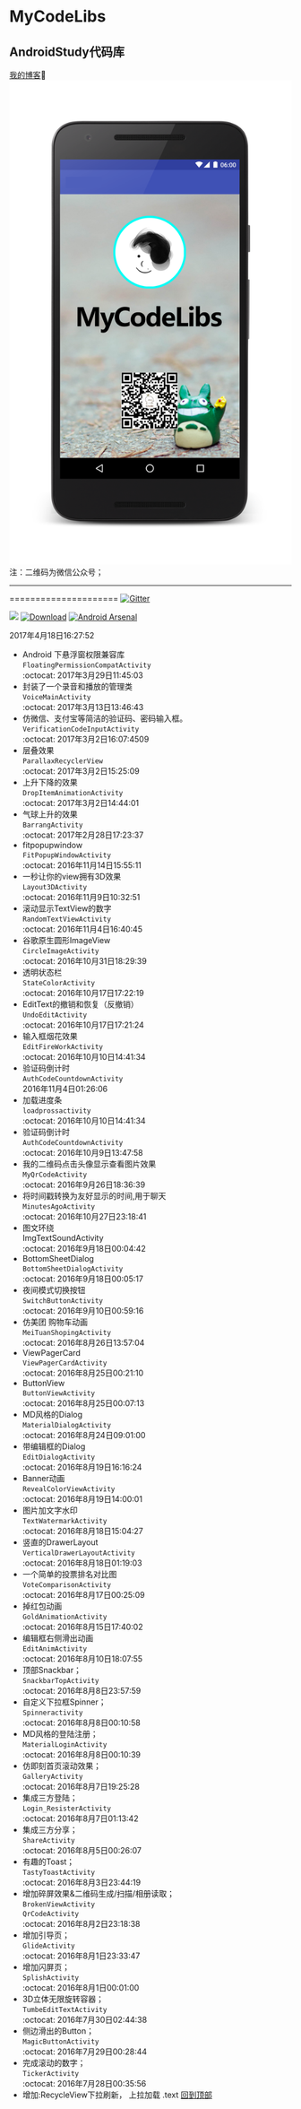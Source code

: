 # MyCodeLibs
## AndroidStudy代码库
[我的博客](http://blog.csdn.net/merbn):running:
![image](https://github.com/Merbn/MyCodeLibs/blob/master/myscreen.png)
注：二维码为微信公众号；
_____________________
=====================
[![Gitter](https://badges.gitter.im/Join%20Chat.svg)](https://gitter.im/merbngStudy/Lobby)  

[![](https://jitpack.io/v/rey5137/material.svg)](https://github.com/Merbn/MyCodeLibs) [![Download](https://api.bintray.com/packages/rey5137/maven/material/images/download.svg)](https://github.com/Merbn/MyCodeLibs)  [![Android Arsenal](https://img.shields.io/badge/Android%20Arsenal-Material-brightgreen.svg?style=flat)](https://github.com/Merbn/MyCodeLibs)

2017年4月18日16:27:52  
* Android 下悬浮窗权限兼容库  
`FloatingPermissionCompatActivity`  
:octocat:
2017年3月29日11:45:03  
* 封装了一个录音和播放的管理类  
`VoiceMainActivity`  
:octocat:
2017年3月13日13:46:43  
* 仿微信、支付宝等简洁的验证码、密码输入框。  
`VerificationCodeInputActivity`  
:octocat:
2017年3月2日16:07:4509  
* 层叠效果  
`ParallaxRecyclerView`  
:octocat:
2017年3月2日15:25:09  
* 上升下降的效果  
`DropItemAnimationActivity`  
:octocat:
2017年3月2日14:44:01  
* 气球上升的效果  
`BarrangActivity`  
:octocat:
2017年2月28日17:23:37  
* fitpopupwindow  
`FitPopupWindowActivity`  
:octocat:
2016年11月14日15:55:11  
* 一秒让你的view拥有3D效果  
`Layout3DActivity`  
:octocat:
2016年11月9日10:32:51  
* 滚动显示TextView的数字  
`RandomTextViewActivity`  
:octocat:
2016年11月4日16:40:45  
* 谷歌原生圆形ImageView  
`CircleImageActivity`  
:octocat:
2016年10月31日18:29:39  
* 透明状态栏  
`StateColorActivity`  
:octocat:
2016年10月17日17:22:19  
* EditText的撤销和恢复（反撤销）  
`UndoEditActivity`  
:octocat:
2016年10月17日17:21:24  
* 输入框烟花效果  
`EditFireWorkActivity`  
:octocat:
2016年10月10日14:41:34  
* 验证码倒计时  
`AuthCodeCountdownActivity`  
2016年11月4日01:26:06  
* 加载进度条  
`loadprossactivity`  
:octocat:
2016年10月10日14:41:34  
* 验证码倒计时  
`AuthCodeCountdownActivity`   
:octocat:
2016年10月9日13:47:58
* 我的二维码点击头像显示查看图片效果   
`MyQrCodeActivity`  
:octocat:
2016年9月26日18:36:39  
* 将时间戳转换为友好显示的时间,用于聊天  
`MinutesAgoActivity`  
:octocat:
2016年10月27日23:18:41  
* 图文环绕  
ImgTextSoundActivity  
:octocat:
2016年9月18日00:04:42
* BottomSheetDialog  
`BottomSheetDialogActivity`  
:octocat:
2016年9月18日00:05:17
* 夜间模式切换按钮  
`SwitchButtonActivity`  
:octocat:
2016年9月10日00:59:16
* 仿美团  购物车动画  
`MeiTuanShopingActivity`  
:octocat:
2016年8月26日13:57:04
* ViewPagerCard  
`ViewPagerCardActivity`  
:octocat:
2016年8月25日00:21:10
* ButtonView  
`ButtonViewActivity`  
:octocat:
2016年8月25日00:07:13
* MD风格的Dialog  
`MaterialDialogActivity`  
:octocat:
2016年8月24日09:01:00
* 带编辑框的Dialog  
`EditDialogActivity`  
:octocat:
2016年8月19日16:16:24    
* Banner动画    
`RevealColorViewActivity`    
:octocat:
2016年8月19日14:00:01    
* 图片加文字水印    
`TextWatermarkActivity`    
:octocat:
2016年8月18日15:04:27    
* 竖直的DrawerLayout    
`VerticalDrawerLayoutActivity`    
:octocat:
2016年8月18日01:19:03    
* 一个简单的投票排名对比图    
`VoteComparisonActivity`    
:octocat:
2016年8月17日00:25:09    
* 掉红包动画    
`GoldAnimationActivity`    
:octocat:
2016年8月15日17:40:02    
* 编辑框右侧滑出动画    
`EditAnimActivity`    
:octocat:
2016年8月10日18:07:55    
* 顶部Snackbar；    
`SnackbarTopActivity`    
:octocat:
2016年8月8日23:57:59    
* 自定义下拉框Spinner；   
`Spinneractivity`    
:octocat:
2016年8月8日00:10:58    
* MD风格的登陆注册；   
`MaterialLoginActivity`    
:octocat: 
2016年8月8日00:10:39    
* 仿即刻首页滚动效果；   
`GalleryActivity`    
:octocat: 
2016年8月7日19:25:28    
* 集成三方登陆；   
`Login_ResisterActivity`    
:octocat: 
2016年8月7日01:13:42    
* 集成三方分享；   
`ShareActivity`    
:octocat: 
2016年8月5日00:26:07    
* 有趣的Toast；   
`TastyToastActivity`    
:octocat: 
2016年8月3日23:44:19   
* 增加碎屏效果&二维码生成/扫描/相册读取；  
`BrokenViewActivity`  
`QrCodeActivity`   
:octocat: 
2016年8月2日23:18:38   
* 增加引导页；  
`GlideActivity`   
:octocat: 
2016年8月1日23:33:47   
* 增加闪屏页；  
`SplishActivity`   
:octocat: 
2016年8月1日00:01:00   
* 3D立体无限旋转容器；  
`TumbeEditTextActivity`   
:octocat: 
2016年7月30日02:44:38   
* 侧边滑出的Button；  
`MagicButtonActivity`   
:octocat: 
2016年7月29日00:28:44   
* 完成滚动的数字；  
`TickerActivity`  
:octocat: 
2016年7月28日00:35:56
* 增加:RecycleView下拉刷新， 上拉加载
.text
[回到顶部](#readme)

